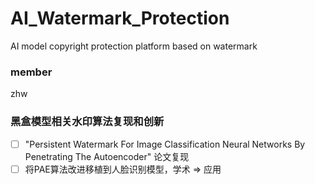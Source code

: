# AI_Watermark_Protection
AI model copyright protection platform based on watermark

### member
zhw

### 黑盒模型相关水印算法复现和创新
- [ ]  "Persistent Watermark For Image Classification Neural Networks By Penetrating The Autoencoder" 论文复现
- [ ]  将PAE算法改进移植到人脸识别模型，学术 => 应用
